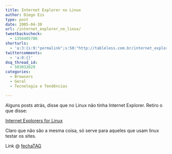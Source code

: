 ```yaml
---
title: Internet Explorer no Linux
author: Diego Eis
type: post
date: 2005-04-30
url: /internet_explorer_no_linux/
tweetbackscheck:
  - 1356405788
shorturls:
  - 'a:3:{s:9:"permalink";s:50:"http://tableless.com.br/internet_explorer_no_linux";s:7:"tinyurl";s:26:"http://tinyurl.com/3r2ejdv";s:4:"isgd";s:19:"http://is.gd/uOv39S";}'
twittercomments:
  - 'a:0:{}'
dsq_thread_id:
  - 503032629
categories:
  - Browsers
  - Geral
  - Tecnologia e Tendências

---
```

Alguns posts atrás, disse que no Linux não tinha Internet Explorer. Retiro o que disse:
              
[Internet Explorers for Linux][1] 

Claro que não são a mesma coisa, só serve para aqueles que usam linux testar os sites. 

Link @ [fechaTAG][2]

 [1]: http://www.tatanka.com.br/ies4linux/
 [2]: http://elcio.locaweb.com.br/msg.asp?id=368